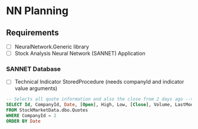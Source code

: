 # NN Planning

## Requirements
- [ ] NeuralNetwork.Generic library
- [ ] Stock Analysis Neural Network (SANNET) Application

### SANNET Database
- [ ] Technical Indicator StoredProcedure (needs companyId and indicator value arguments)
```SQL
-- Selects all quote information and also the close from 2 days ago --> Very useful for technical indicators.
SELECT Id, CompanyId, Date, [Open], High, Low, [Close], Volume, LastModifiedDate, LAG([Close], 2) OVER (ORDER BY Date) AS TwoDaysAgoClose
FROM StockMarketData.dbo.Quotes
WHERE CompanyId = 2
ORDER BY Date
```
